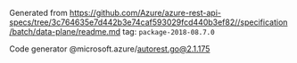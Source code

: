 Generated from https://github.com/Azure/azure-rest-api-specs/tree/3c764635e7d442b3e74caf593029fcd440b3ef82//specification/batch/data-plane/readme.md tag: `package-2018-08.7.0`

Code generator @microsoft.azure/autorest.go@2.1.175


